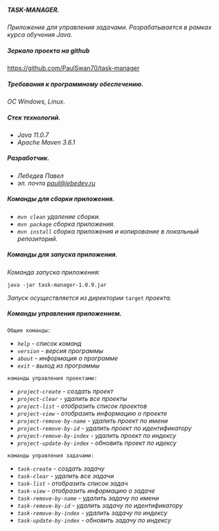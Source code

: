 ##### TASK-MANAGER.
*Приложение для управления задачами. Разрабатывается в рамках курса обучения Java.*
##### Зеркало проекта на github
https://github.com/PaulSwan70/task-manager
##### Требования к программному обеспечению.
*ОС Windows, Linux.*
##### Стек технологий.
- *Java 11.0.7*
- *Apache Maven 3.6.1*
##### Разработчик.
- *Лебедев Павел* 
- *эл. почта paul@lebedev.ru*
##### Команды для сборки приложения.
- *`mvn clean` удаление сборки.*
- *`mvn package` сборка приложения.*
- *`mvn install` сборка приложения и копирование в локальный репозиторий.*
##### Команды для запуска приложения.
*Команда запуска приложения:*
```
java -jar task-manager-1.0.9.jar
```

*Запуск осуществляется из директории* `target` *проекта.*
##### Команды управления приложением.
```
Общие команды:
```
- *`help` - список команд*
- *`version` - версия программы*
- *`about` - информация о программе* 
- *`exit` - выход из программы*
```
команды управления проектами:
```
- *`project-create` - создать проект*
- *`project-clear` - удалить все проекты*
- *`project-list` - отобразить список проектов*
- *`project-view` - отобразить информацию о проекте*
- *`project-remove-by-name` - удалить проект по имени*
- *`project-remove-by-id` - удалить проект по идентификатору*
- *`project-remove-by-index` - удалить проект по индексу*
- *`project-update-by-index` - обновить проект по идексу*

```
команды управления задачами:
```
- *`task-create` - создать задачу*
- *`task-clear` - удалить все задачи*
- *`task-list` - отобразить список задач*
- *`task-view` - отобразить информацию о задаче*
- *`task-remove-by-name` - удалить задачу по имени*
- *`task-remove-by-id` - удалить задачу по идентификатору*
- *`task-remove-by-index` - удалить задачу по индексу*
- *`task-update-by-index` - обновить задачу по индексу*
